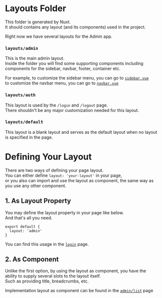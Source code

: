 # Layouts Folder

This folder is generated by Nuxt.  
It should contains any layout (and its components) used in the project.

Right now we have several layouts for the Admin app.

### `layouts/admin`

This is the main admin layout.  
Inside the folder you will find some supporting components including components for the sidebar, navbar, footer, container etc.

For example, to customize the sidebar menu, you can go to [`sidebar.vue`](/layouts/admin/sidebar.vue)  
to customize the navbar menu, you can go to [`navbar.vue`](/layouts/admin/navbar.vue)

### `layouts/auth`

This layout is used by the `/login` and `/logout` page.  
There shouldn't be any major customization needed for this layout.

### `layouts/default`

This layout is a blank layout and serves as the default layout when no layout is specified in the page.

# Defining Your Layout

There are two ways of defining your page layout.  
You can either define `layout: 'your-layout'` in your page,  
or you also can import and use the layout as component, the same way as you use any other component.

## 1. As Layout Property

You may define the layout property in your page like below.  
And that's all you need.

```
export default {
  layout: 'admin'
}
```

You can find this usage in the [`login`](/pages/login/index.vue) page.

## 2. As Component

Unlike the first option, by using the layout as component, you have the ability to supply several slots to the layout itself.  
Such as providing title, breadcrumbs, etc.

Implementation layout as component can be found in the [`admin/list`](/pages/admin/list/index.vue) page
